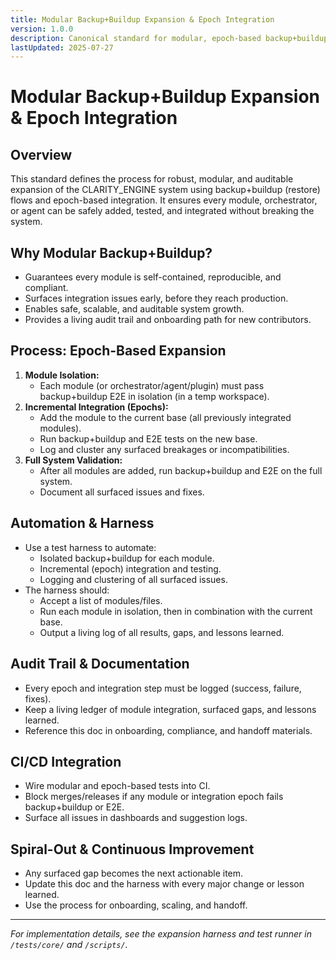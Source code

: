 ```yaml
---
title: Modular Backup+Buildup Expansion & Epoch Integration
version: 1.0.0
description: Canonical standard for modular, epoch-based backup+buildup, integration, and expansion in CLARITY_ENGINE. Includes rationale, process, automation, and CI integration.
lastUpdated: 2025-07-27
---
```


# Modular Backup+Buildup Expansion & Epoch Integration

## Overview

This standard defines the process for robust, modular, and auditable expansion of the CLARITY_ENGINE system using backup+buildup (restore) flows and epoch-based integration. It ensures every module, orchestrator, or agent can be safely added, tested, and integrated without breaking the system.

## Why Modular Backup+Buildup?
- Guarantees every module is self-contained, reproducible, and compliant.
- Surfaces integration issues early, before they reach production.
- Enables safe, scalable, and auditable system growth.
- Provides a living audit trail and onboarding path for new contributors.

## Process: Epoch-Based Expansion

1. **Module Isolation:**
   - Each module (or orchestrator/agent/plugin) must pass backup+buildup E2E in isolation (in a temp workspace).
2. **Incremental Integration (Epochs):**
   - Add the module to the current base (all previously integrated modules).
   - Run backup+buildup and E2E tests on the new base.
   - Log and cluster any surfaced breakages or incompatibilities.
3. **Full System Validation:**
   - After all modules are added, run backup+buildup and E2E on the full system.
   - Document all surfaced issues and fixes.

## Automation & Harness
- Use a test harness to automate:
  - Isolated backup+buildup for each module.
  - Incremental (epoch) integration and testing.
  - Logging and clustering of all surfaced issues.
- The harness should:
  - Accept a list of modules/files.
  - Run each module in isolation, then in combination with the current base.
  - Output a living log of all results, gaps, and lessons learned.

## Audit Trail & Documentation
- Every epoch and integration step must be logged (success, failure, fixes).
- Keep a living ledger of module integration, surfaced gaps, and lessons learned.
- Reference this doc in onboarding, compliance, and handoff materials.

## CI/CD Integration
- Wire modular and epoch-based tests into CI.
- Block merges/releases if any module or integration epoch fails backup+buildup or E2E.
- Surface all issues in dashboards and suggestion logs.

## Spiral-Out & Continuous Improvement
- Any surfaced gap becomes the next actionable item.
- Update this doc and the harness with every major change or lesson learned.
- Use the process for onboarding, scaling, and handoff.

---

*For implementation details, see the expansion harness and test runner in `/tests/core/` and `/scripts/`.* 